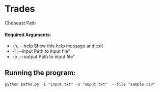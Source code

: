 # Trades

Chepeast Path

#### Required Arguments:
  - -h, --help     Show this help message and exit
  - -i ,--input      Path to input file"
  - -o ,--output     Path to input file"


## Running the program:
``` python paths.py -i "input.txt" -o "ouput.txt"  --file "sample.csv" ```

